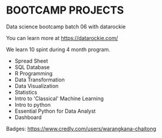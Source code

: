 # BOOTCAMP PROJECTS
Data science bootcamp batch 06 with datarockie

You can learn more at https://datarockie.com/

We learn 10 spint during 4 month program.

- Spread Sheet
- SQL Database
- R Programming
- Data Transformation
- Data Visualization
- Statistics
- Intro to 'Classical' Machine Learning
- Intro to python
- Essential Python for Data Analyst
- Dashboard

Badges: https://www.credly.com/users/warangkana-chaitong
